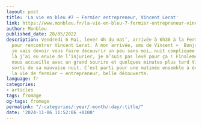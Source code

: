 ```yaml
---
layout: post
title: 'La vie en bleu #7 – Fermier entrepreneur, Vincent Lerat'
link: https://www.monbleu.fr/la-vie-en-bleu-7-fermier-entrepreneur-vincent-lerat
author: Monbleu
published_date: 28/05/2022
description: Vendredi 6 Mai, lever 4h du mat’, arrivée à 6h30 à la Ferme du Basilou
  pour rencontrer Vincent Lerat. A mon arrivée, sms de Vincent «  Bonjour Damien,
  je vais devoir vous faire découvrir un peu sans moi… nuit compliquée »… À ce moment
  là j’ai eu envie de l’injurier, je m’suis pas levé pour ça ! Finalement, Marion
  nous accueille avec un grand sourire et quelques minutes plus tard Vincent était
  sorti de sa mauvaise nuit. C’est parti pour une matinée ensemble à échanger sur
  la vie de fermier – entrepreneur, belle découverte.
language: fr
categories:
- articles
tags: fromage
og-tags: fromage
permalink: "/:categories/:year/:month/:day/:title/"
date: '2024-11-06 11:52:06 +0100'
---
```

